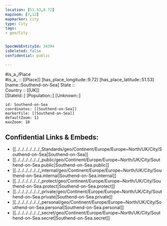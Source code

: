 ```yaml
---
location: [51.53,0.72] 
mapzoom: [7,12] 
mapmarker: city 
type: City
tags:
- geo/City


SpocWebEntityId: 34394
isDeleted: false
confidential: public

---
```

#is_a_/Place  
#is_a_ :: [[Place]] 
[has_place_longitude::9.72] 
[has_place_latitude::51.53] 
[name::Southend-on-Sea] 
State ::  
Country :: [[UK]]  
[StateId::] 
[Population::] 
[Unknown::] 


```leaflet
id: Southend-on-Sea
coordinates: [[Southend-on-Sea]] 
markerFile: [[Southend-on-Sea]] 
defaultZoom: 11 
maxZoom: 18
```


## Confidential Links & Embeds: 
- [[../../../../../../_Standards/geo/Continent/Europe/Europe~North/UK/City/Southend-on-Sea|Southend-on-Sea]] 
- [[../../../../../../_public/geo/Continent/Europe/Europe~North/UK/City/Southend-on-Sea.public|Southend-on-Sea.public]] 
- [[../../../../../../_internal/geo/Continent/Europe/Europe~North/UK/City/Southend-on-Sea.internal|Southend-on-Sea.internal]] 
- [[../../../../../../_protect/geo/Continent/Europe/Europe~North/UK/City/Southend-on-Sea.protect|Southend-on-Sea.protect]] 
- [[../../../../../../_private/geo/Continent/Europe/Europe~North/UK/City/Southend-on-Sea.private|Southend-on-Sea.private]] 
- [[../../../../../../_personal/geo/Continent/Europe/Europe~North/UK/City/Southend-on-Sea.personal|Southend-on-Sea.personal]] 
- [[../../../../../../_secret/geo/Continent/Europe/Europe~North/UK/City/Southend-on-Sea.secret|Southend-on-Sea.secret]] 
